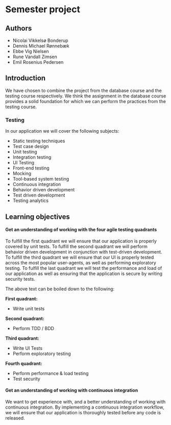 # Semester project

## Authors

- Nicolai Vikkelsø Bonderup
- Dennis Michael Rønnebæk
- Ebbe Vig Nielsen
- Rune Vandall Zimsen
- Emil Rosenius Pedersen

## Introduction

We have chosen to combine the project from the database course and the testing course respectively. We think the assignment in the database course provides a solid foundation for which we can perform the practices from the testing course. 

### Testing

In our application we will cover the following subjects:

- Static testing techniques
- Test case design
- Unit testing
- Integration testing
- UI Testing
- Front-end testing
- Mocking
- Tool-based system testing
- Continuous integration
- Behavior driven development
- Test driven development
- Testing analytics

## Learning objectives

#### Get an understanding of working with the four agile testing quadrants

To fulfill the first quadrant we will ensure that our application is properly covered by unit tests. To fulfill the second quadrant we will perform behavior driven development in conjunction with test-driven development. To fulfill the third quadrant we will ensure that our UI is properly tested across the most popular user-agents, as well as performing exploratory testing. To fulfill the last quadrant we will test the performance and load of our application as well as ensuring that the application is secure by writing security tests.

The above text can be boiled down to the following:

**First quadrant:**

- Write unit tests

**Second quadrant:**

- Perform TDD / BDD

**Third quadrant:** 

- Write UI Tests
- Perform exploratory testing

**Fourth quadrant:**

- Perform performance & load testing
- Test security



#### Get an understanding of working with continuous integration

We want to get experience with, and a better understanding of working with continuous integration. By implementing a continuous integration workflow, we will ensure that our application is thoroughly tested before any code is released.



